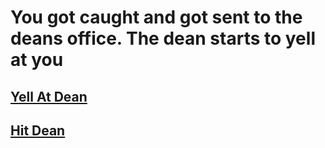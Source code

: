 # You got caught and got sent to the deans office. The dean starts to yell at you

## [Yell At Dean](suspended.md)
## [Hit Dean](expelled.md)